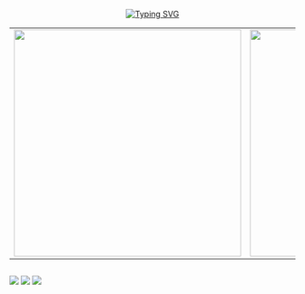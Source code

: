 <p align="center">
  <a href="https://git.io/typing-svg">
     <img src="https://readme-typing-svg.demolab.com?font=Fira+Code&weight=700&duration=2500&pause=1000&color=FF0000&width=600&lines=E+a%C3%AD,+Meu+nome+%C3%A9+Paulo+%F0%9F%91%8B%F0%9F%8F%BC+;Sou+um+Programador+em+Desenvolvimento+;%C3%89+um+prazer+ter+voc%C3%AA+no+meu+perfil!" alt="Typing SVG">
  </a>

<div align="center">
  <table>
    <tr>
       <td>
        <img src="https://github-readme-stats.vercel.app/api?username=pkardo&theme=radical&include_all_commits=true&count_private=true&show_icons=true" width="400"/>
      </td>
      <td>
        <img src="https://github-readme-stats.vercel.app/api/top-langs/?username=pkardo&theme=radical&layout=compact" width="400"/>
      </td>
    </tr>
  </table>
</div>


  ##

 
<div> 
  <a href="A colocar" target="_blank"><img src="https://img.shields.io/badge/Discord-7289DA?style=for-the-badge&logo=discord&logoColor=white" target="_blank"></a> 
  <a href = "mailto:paulocmonteiro7@gmail.com"><img src="https://img.shields.io/badge/-Gmail-%23333?style=for-the-badge&logo=gmail&logoColor=red" target="_blank"></a>
  <a href="https://www.linkedin.com/in/paulokar" target="_blank"><img src="https://img.shields.io/badge/-LinkedIn-%230077B5?style=for-the-badge&logo=linkedin&logoColor=white" target="_blank"></a> 
  
</div>
